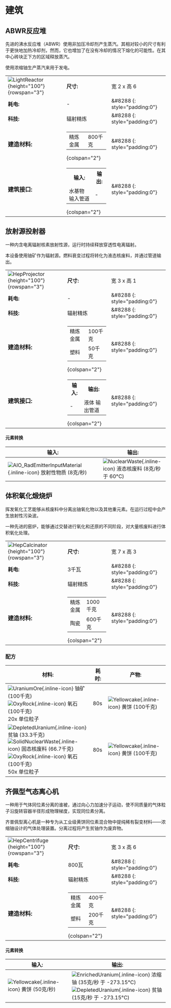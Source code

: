 # 建筑
## ABWR反应堆
先进的沸水反应堆（ABWR）使用非加压冷却剂产生蒸汽。其相对较小的尺寸有利于更快地加热冷却剂，然而，它也增加了在没有冷却的情况下熔化的可能性。在其中心砖块正下方的区域释放蒸汽。

使用浓缩铀生产蒸汽来用于发电。

| | | |
|-|-|-|
| ![LightReactor](/assets/images/buildings/LightReactor.png){height="100"} {rowspan="3"}|**尺寸:** | 宽 2 x 高 6|
|**耗电:**|  -  |&#8288 {: style="padding:0"}|
|**科技:**| 辐射精炼|&#8288 {: style="padding:0"}| 
|**<font size="+1">建造材料:</font>**|<table><tr><td>精炼金属</td><td>800千克</td></tr></table> {colspan="2"} |&#8288 {: style="padding:0"}|
| **<font size="+1">建筑接口:</font>** |<table><tr><th>输入:</th><th>输出:</th></tr><tr><td>水基物 输入管道</td><td>-</td></tr></table> {colspan="2"}|&#8288 {: style="padding:0"}|


## 放射源投射器
一种内含电离辐射核素放射性源，运行时持续释放穿透性电离辐射。

本设备使用铀矿作为辐射源。燃料衰变过程将转化为液态核废料，并通过管道输出。

| | | |
|-|-|-|
| ![HepProjector](/assets/images/buildings/HepProjector.png){height="100"} {rowspan="3"}|**尺寸:** | 宽 3 x 高 1|
|**耗电:**|  -  |&#8288 {: style="padding:0"}|
|**科技:**| 辐射精炼|&#8288 {: style="padding:0"}| 
|**<font size="+1">建造材料:</font>**|<table><tr><td>精炼金属</td><td>100千克</td></tr><tr><td>塑料</td><td>50千克</td></tr></table> {colspan="2"} |&#8288 {: style="padding:0"}|
| **<font size="+1">建筑接口:</font>** |<table><tr><th>输入:</th><th>输出:</th></tr><tr><td>-</td><td>液体 输出管道</td></tr></table> {colspan="2"}|&#8288 {: style="padding:0"}|

#### 元素转换
|输入:|输出:|
|-|-|
| ![AIO_RadEmitterInputMaterial](/assets/images/entities/AIO_RadEmitterInputMaterial.png){.inline-icon} 放射性物质 (8克/秒)<br>| ![NuclearWaste](/assets/images/elements/NuclearWaste.png){.inline-icon} 液态核废料 (8克/秒 于 60°C)<br>|



## 体积氧化煅烧炉
挥发氧化工艺能够从核废料中分离出铀氧化物以及其他重元素。在运行过程中会产生放射性污染波。

一种先进的窑炉，能够通过交替进行氧化和还原的不同阶段，对大量核废料进行体积氧化处理。

| | | |
|-|-|-|
| ![HepCalcinator](/assets/images/buildings/HepCalcinator.png){height="100"} {rowspan="3"}|**尺寸:** | 宽 7 x 高 3|
|**耗电:**| 3千瓦 |&#8288 {: style="padding:0"}|
|**科技:**| 辐射精炼|&#8288 {: style="padding:0"}| 
|**<font size="+1">建造材料:</font>**|<table><tr><td>精炼金属</td><td>1000千克</td></tr><tr><td>陶瓷</td><td>600千克</td></tr></table> {colspan="2"} |&#8288 {: style="padding:0"}|

### 配方
|材料:| 耗时: | 产物:|
|-|-|-|
| ![UraniumOre](/assets/images/elements/UraniumOre.png){.inline-icon} 铀矿 (100千克)<br> ![OxyRock](/assets/images/elements/OxyRock.png){.inline-icon} 氧石 (100千克)<br>20x 单位粒子<br>|80s| ![Yellowcake](/assets/images/elements/Yellowcake.png){.inline-icon} 黄饼 (100千克)<br>|
| ![DepletedUranium](/assets/images/elements/DepletedUranium.png){.inline-icon} 贫铀 (33.3千克)<br> ![SolidNuclearWaste](/assets/images/elements/SolidNuclearWaste.png){.inline-icon} 固态核废料 (66.7千克)<br> ![OxyRock](/assets/images/elements/OxyRock.png){.inline-icon} 氧石 (100千克)<br>50x 单位粒子<br>|80s| ![Yellowcake](/assets/images/elements/Yellowcake.png){.inline-icon} 黄饼 (100千克)<br>|



## 齐佩型气态离心机
一种用于气体同位素分离的谁被，通过向心力加速分子运动，使不同质量的气体粒子沿旋转容器半径形成物理梯度，实现同位素分离。

齐普佩型离心机是一种专为从工业级黄饼同位素混合物中提纯稀有裂变材料——浓缩铀设计的气体处理装置。分离过程将产生贫铀作为废弃物。

| | | |
|-|-|-|
| ![HepCentrifuge](/assets/images/buildings/HepCentrifuge.png){height="100"} {rowspan="3"}|**尺寸:** | 宽 3 x 高 6|
|**耗电:**| 800瓦 |&#8288 {: style="padding:0"}|
|**科技:**| 辐射精炼|&#8288 {: style="padding:0"}| 
|**<font size="+1">建造材料:</font>**|<table><tr><td>精炼金属</td><td>400千克</td></tr><tr><td>塑料</td><td>200千克</td></tr></table> {colspan="2"} |&#8288 {: style="padding:0"}|

#### 元素转换
|输入:|输出:|
|-|-|
| ![Yellowcake](/assets/images/elements/Yellowcake.png){.inline-icon} 黄饼 (50克/秒)<br>| ![EnrichedUranium](/assets/images/elements/EnrichedUranium.png){.inline-icon} 浓缩铀 (35克/秒 于 -273.15°C)<br> ![DepletedUranium](/assets/images/elements/DepletedUranium.png){.inline-icon} 贫铀 (15克/秒 于 -273.15°C)<br>|



